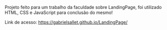 Projeto feito para um trabalho da faculdade sobre LandingPage, foi utilizado HTML, CSS e JavaScript para conclusão do mesmo!

Link de acesso: https://gabrielsallet.github.io/LandingPage/
